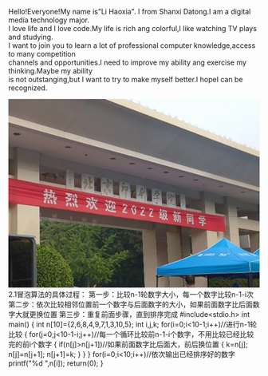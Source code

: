 
Hello!Everyone!My name is"Li Haoxia". I from Shanxi Datong.I am a digital media technology major.<br>
I love life and I love code.My life is rich ang colorful,I like watching TV plays and studying.<br>
I want to join you to learn a lot of professional computer knowledge,access to many competition<br>
channels and opportunities.I need to improve my ability ang exercise my thinking.Maybe my ability <br>
is not outstanging,but I want to try to make myself better.I  hopeI can be recognized. <br>

![image](https://github.com/Emconnc/lihaoxia/blob/main/%E5%8C%97%E5%8D%B0_20220920134337.jpg)
2.1冒泡算法的具体过程：
第一步：比较n-1轮数字大小，每一个数字比较n-1-i次
第二步：依次比较相邻位置前一个数字与后面数字的大小，如果前面数字比后面数字大就更换位置
第三步：重复前面步骤，直到排序完成
#include<stdio.h>
int main()
{
	int n[10]={2,6,8,4,9,7,1,3,10,5};
	int i,j,k;
	for(i=0;i<10-1;i++)//进行n-1轮比较
	{
		for(j=0;j<10-1-i;j++)//每一个循环比较前n-1-i个数字，不用比较已经比较完的前i个数字
		{
			if(n[j]>n[j+1])//如果前面数字比后面大，前后换位置
			{
				k=n[j];
				n[j]=n[j+1];
				n[j+1]=k;
			}
		}
	}
	for(i=0;i<10;i++)//依次输出已经排序好的数字
		printf("%d ",n[i]);
	return(0);
}
